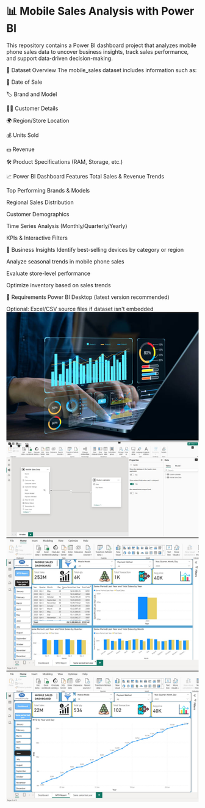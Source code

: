 # 📊 Mobile Sales Analysis with Power BI
This repository contains a Power BI dashboard project that analyzes mobile phone sales data to uncover business insights, track sales performance, and support data-driven decision-making.

📁 Dataset Overview
The mobile_sales dataset includes information such as:

📅 Date of Sale

🏷️ Brand and Model

🧑‍💼 Customer Details

🌍 Region/Store Location

💰 Units Sold

💵 Revenue

🛠️ Product Specifications (RAM, Storage, etc.)

📈 Power BI Dashboard Features
Total Sales & Revenue Trends

Top Performing Brands & Models

Regional Sales Distribution

Customer Demographics

Time Series Analysis (Monthly/Quarterly/Yearly)

KPIs & Interactive Filters

🎯 Business Insights
Identify best-selling devices by category or region

Analyze seasonal trends in mobile phone sales

Evaluate store-level performance

Optimize inventory based on sales trends


📌 Requirements
Power BI Desktop (latest version recommended)

Optional: Excel/CSV source files if dataset isn't embedded
![image alt](https://github.com/Ashwini2002BV/Mobile-Sales-Data/blob/cc6a64c3f6d5c002bd04c9a4aeca4cb885572702/MOBILE_SALES%20_DATA%20IMAGE.jpg)
![image alt](https://github.com/Ashwini2002BV/Mobile-Sales-Data/blob/71f6964385ac0dfa837937b5f17dc64e76cf84c8/555d6ab4997144549fd9e75033e34a39.jpg)
![image alt](https://github.com/Ashwini2002BV/Mobile-Sales-Data/blob/8333a6a9a1cf981e51c9065a3eba634de90e73ad/412854428aa246cdade369cc8b30b2b8.jpg)
![image alt](https://github.com/Ashwini2002BV/Mobile-Sales-Data/blob/bb78405afc1d5eb159309e646ce3eec33a8e6b90/6b983c28311547b68c57bbcf8652320f.jpg)



